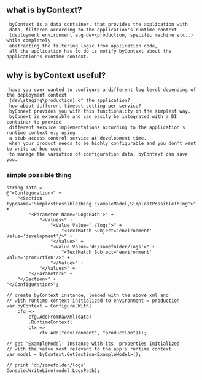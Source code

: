 ## what is byContext?
     byContext is a data container, that provides the application with 
	 data, filtered according to the application's runtime context 
	 (deployment environment e.g dev\production, specific machine etc..) while completely 
	 abstracting the filtering logic from application code, 
	 all the application has to do is notify byContext about the application's runtime context.
 
## why is byContext useful?
     have you ever wanted to configure a different log level depending of the deployment context 
	 (dev\staging\production) of the application? 
     how about different timeout setting per service?
	 byConext provides you with this functionality in the simplest way.
     byConext is extensible and can easily be integrated with a DI container to provide 
	 different service implementations according to the application's runtime context e.g using 
	 a stub access control service at development time.
     when your product needs to be highly configurable and you don't want to write ad-hoc code 
	 to manage the variation of configuration data, byContext can save you.

### simple possible thing

```
string data =
@"<Configuration>" +
	"<Section TypeName='SimplestPossibleThing.ExampleModel,SimplestPossibleThing'>" +
		"<Parameter Name='LogsPath'>" +
			"<Values>" +
				"<Value Value='./logs'>" +
					"<TextMatch Subject='environment' Value='development'/>" +
				"</Value>" +
				"<Value Value='d:/somefolder/logs'>" +
					"<TextMatch Subject='environment' Value='production'/>" +
				"</Value>" +
			"</Values>" +
		"</Parameter>" +
	"</Section>" +
"</Configuration>";

// create byContext instance, loaded with the above xml and 
// with runtime context initialized to environment = production
var byContext = Configure.With(
	cfg => 
		cfg.AddFromRawXml(data)
		.RuntimeContext(
		ctx => 
			ctx.Add("environment", "production")));

// get 'ExampleModel' instance with its  properties initialized 
// with the value most relevant to the app's runtime context
var model = byContext.GetSection<ExampleModel>();

// print 'd:/somefolder/logs'
Console.WriteLine(model.LogsPath);
```
